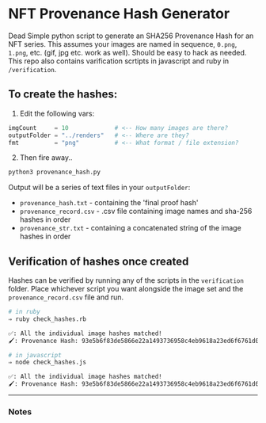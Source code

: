 # NFT Provenance Hash Generator
Dead Simple python script to generate an SHA256 Provenance Hash for an NFT series. This assumes your images are named in sequence, `0.png`, `1.png`, etc. (gif, jpg etc. work as well). Should be easy to hack as needed. This repo also contains varification scrtipts in javascript and ruby in `/verification`.

## To create the hashes:
1. Edit the following vars:
```python
imgCount     = 10             # <-- How many images are there?
outputFolder = "../renders"   # <-- Where are they?
fmt          = "png"          # <-- What format / file extension?
```

2. Then fire away..
```bash
python3 provenance_hash.py
```

Output will be a series of text files in your `outputFolder`:
* `provenance_hash.txt`  - containing the 'final proof hash'
* `provenance_record.csv`  - .csv file containing image names and sha-256 hashes in order
* `provenance_str.txt`  - containing a concatenated string of the image hashes in order

## Verification of hashes once created

Hashes can be verified by running any of the scripts in the `verification` folder. Place whichever script you want alongside the image set and the `provenance_record.csv` file and run.

```bash
# in ruby
⇒ ruby check_hashes.rb

✅: All the individual image hashes matched!
🖌️: Provenance Hash: 93e5b6f83de5866e22a1493736958c4eb9618a23ed6f6761d064f0b474db8cc1

# in javascript
⇒ node check_hashes.js

✅: All the individual image hashes matched!
🖌️: Provenance Hash: 93e5b6f83de5866e22a1493736958c4eb9618a23ed6f6761d064f0b474db8cc1
```

---
<!-- NOTES -->
### Notes

